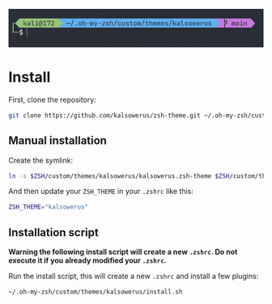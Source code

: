 ![preview](theme.png)

# Install

First, clone the repository:

```zsh
git clone https://github.com/kalsowerus/zsh-theme.git ~/.oh-my-zsh/custom/themes/kalsowerus
```

## Manual installation

Create the symlink:

```zsh
ln -s $ZSH/custom/themes/kalsowerus/kalsowerus.zsh-theme $ZSH/custom/themes/kalsowerus.zsh-theme
```

And then update your `ZSH_THEME` in your `.zshrc` like this:

```zsh
ZSH_THEME="kalsowerus"
```

## Installation script

**Warning the following install script will create a new `.zshrc`. Do not execute it if you already modified your `.zshrc`.**

Run the install script, this will create a new `.zshrc` and install a few plugins:

```zsh
~/.oh-my-zsh/custom/themes/kalsowerus/install.sh
```

